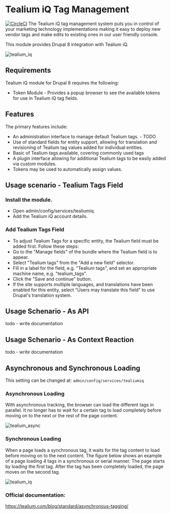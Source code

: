 # Tealium iQ Tag Management
[![CircleCI](https://circleci.com/gh/dakkusingh/tealiumiq.svg?style=svg)](https://circleci.com/gh/dakkusingh/tealiumiq)
The Tealium iQ tag management system puts you in control of 
your marketing technology implementations making it easy to 
deploy new vendor tags and make edits to existing ones in our 
user friendly console.

This module provides Drupal 8 integration with Tealium iQ.

![tealium_iq](https://www.drupal.org/files/what_are_tags_01.png)

## Requirements
Tealium iQ module for Drupal 8 requires the following:

- Token Module - Provides a popup browser to see the available tokens
 for use in Tealium iQ tag fields.

## Features
The primary features include:

- An administration interface to manage default Tealium tags. - TODO
- Use of standard fields for entity support, allowing for translation
 and revisioning of Tealium tag values added for individual entities.
- Basic of Tealium tags available, covering commonly used tags
- A plugin interface allowing for additional Tealium tags to be easily
 added via custom modules.
 - Tokens may be used to automatically assign values.
 
## Usage scenario - Tealium Tags Field 
### Install the module.
- Open admin/config/services/tealiumiq.
- Add the Tealium iQ account details. 

### Add Tealium Tags Field
- To adjust Tealium Tags for a specific entity, the Tealium field must
 be added first. Follow these steps:
- Go to the "Manage fields" of the bundle where the Tealium field is
 to appear.
- Select "Tealium tags" from the "Add a new field" selector.
- Fill in a label for the field, e.g. "Tealium tags", and set an
 appropriate machine name, e.g. "tealium_tags".
- Click the "Save and continue" button.
- If the site supports multiple languages, and translations have been
 enabled for this entity, select "Users may translate this field" to
  use Drupal's translation system.
  
## Usage Schenario - As API
todo - write documentation

## Usage Schenario - As Context Reaction
todo - write documentation

## Asynchronous and Synchronous Loading
This setting can be changed at:
`admin/config/services/tealiumiq`

### Asynchronous Loading
With asynchronous tracking, the browser can load the different 
tags in parallel. It no longer has to wait for a certain tag to 
load completely before moving on to the next or the rest of the page 
content.

![tealium_async](https://tealium.com/wp-content/uploads/2015/03/oct-11-asynchronous-tags.gif)

### Synchronous Loading
When a page loads a synchronous tag, it waits for the tag content to 
load before moving on to the next content. The figure below shows an 
example of a page loading 4 tags in a synchronous or serial manner. 
The page starts by loading the first tag. After the tag has been 
completely loaded, the page moves on the second tag.

![tealium_iq](https://tealium.com/wp-content/uploads/2015/03/oct-11-synchronous-tags.gif)

### Official documentation: 
https://tealium.com/blog/standard/asynchronous-tagging/

